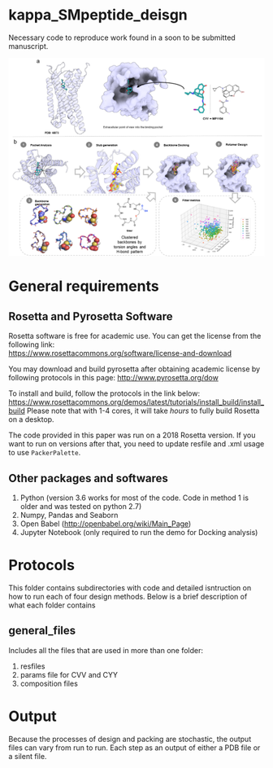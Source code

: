# kappa_SMpeptide_deisgn
Necessary code to reproduce work found in a soon to be submitted manuscript.

![alt text](https://github.com/kdeibler/kappa_SMpeptide_deisgn/blob/main/figure1.png)

# General requirements
## Rosetta and Pyrosetta Software
Rosetta software is free for academic use. You can get the license from the following link:     
https://www.rosettacommons.org/software/license-and-download

You may download and build pyrosetta after obtaining academic license by following protocols in this page:
http://www.pyrosetta.org/dow
 
To install and build, follow the protocols in the link below: https://www.rosettacommons.org/demos/latest/tutorials/install_build/install_build
Please note that with 1-4 cores, it will take *hours* to fully build Rosetta on a desktop.

The code provided in this paper was run on a 2018 Rosetta version. If you want to run on versions after that, you need to update resfile and .xml usage to use `PackerPalette`.

## Other packages and softwares
1. Python (version 3.6 works for most of the code. Code in method 1 is older and was tested on python 2.7)
2. Numpy, Pandas and Seaborn
3. Open Babel (http://openbabel.org/wiki/Main_Page)
4. Jupyter Notebook (only required to run the demo for Docking analysis)

# Protocols
This folder contains subdirectories with code and detailed isntruction on how to run each of four design methods. Below is a brief description of what each folder contains

## general_files
Includes all the files that are used in more than one folder:
1. resfiles
2. params file for CVV and CYY
3. composition files

# Output
Because the processes of design and packing are stochastic, the output files can vary from run to run. Each step as an output of either a PDB file or a silent file.
